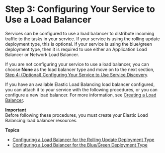 # Step 3: Configuring Your Service to Use a Load Balancer<a name="service-create-loadbalancer"></a>

Services can be configured to use a load balancer to distribute incoming traffic to the tasks in your service\. If your service is using the rolling update deployment type, this is optional\. If your service is using the blue/green deployment type, then it is required to use either an Application Load Balancer or Network Load Balancer\.

If you are not configuring your service to use a load balancer, you can choose **None** as the load balancer type and move on to the next section, [Step 4: \(Optional\) Configuring Your Service to Use Service Discovery](service-configure-servicediscovery.md)\.

If you have an available Elastic Load Balancing load balancer configured, you can attach it to your service with the following procedures, or you can configure a new load balancer\. For more information, see [Creating a Load Balancer](create-load-balancer.md)\.

**Important**  
Before following these procedures, you must create your Elastic Load Balancing load balancer resources\.

**Topics**
+ [Configuring a Load Balancer for the Rolling Update Deployment Type](service-create-loadbalancer-rolling.md)
+ [Configuring a Load Balancer for the Blue/Green Deployment Type](service-create-loadbalancer-bluegreen.md)